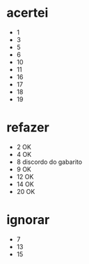 # acertei
- 1
- 3
- 5
- 6
- 10
- 11
- 16
- 17
- 18
- 19

# refazer
- 2 OK
- 4 OK
- 8 discordo do gabarito
- 9 OK
- 12 OK
- 14 OK
- 20 OK

# ignorar
- 7
- 13
- 15